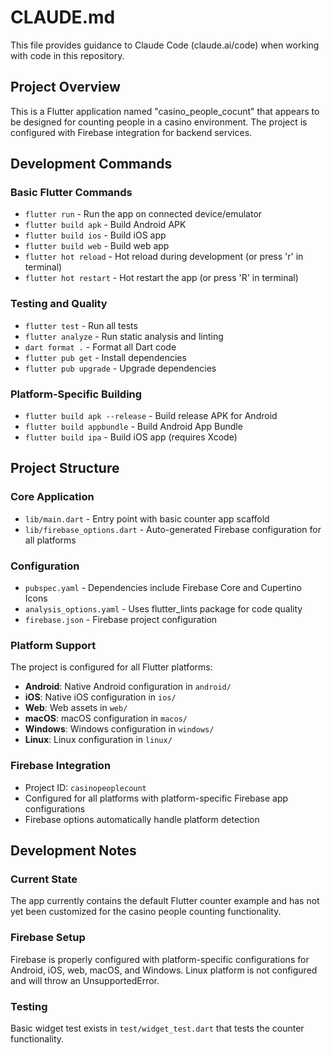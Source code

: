 # CLAUDE.md

This file provides guidance to Claude Code (claude.ai/code) when working with code in this repository.

## Project Overview

This is a Flutter application named "casino_people_cocunt" that appears to be designed for counting people in a casino environment. The project is configured with Firebase integration for backend services.

## Development Commands

### Basic Flutter Commands
- `flutter run` - Run the app on connected device/emulator
- `flutter build apk` - Build Android APK
- `flutter build ios` - Build iOS app
- `flutter build web` - Build web app
- `flutter hot reload` - Hot reload during development (or press 'r' in terminal)
- `flutter hot restart` - Hot restart the app (or press 'R' in terminal)

### Testing and Quality
- `flutter test` - Run all tests
- `flutter analyze` - Run static analysis and linting
- `dart format .` - Format all Dart code
- `flutter pub get` - Install dependencies
- `flutter pub upgrade` - Upgrade dependencies

### Platform-Specific Building
- `flutter build apk --release` - Build release APK for Android
- `flutter build appbundle` - Build Android App Bundle
- `flutter build ipa` - Build iOS app (requires Xcode)

## Project Structure

### Core Application
- `lib/main.dart` - Entry point with basic counter app scaffold
- `lib/firebase_options.dart` - Auto-generated Firebase configuration for all platforms

### Configuration
- `pubspec.yaml` - Dependencies include Firebase Core and Cupertino Icons
- `analysis_options.yaml` - Uses flutter_lints package for code quality
- `firebase.json` - Firebase project configuration

### Platform Support
The project is configured for all Flutter platforms:
- **Android**: Native Android configuration in `android/`
- **iOS**: Native iOS configuration in `ios/`
- **Web**: Web assets in `web/`
- **macOS**: macOS configuration in `macos/`
- **Windows**: Windows configuration in `windows/`
- **Linux**: Linux configuration in `linux/`

### Firebase Integration
- Project ID: `casinopeoplecount`
- Configured for all platforms with platform-specific Firebase app configurations
- Firebase options automatically handle platform detection

## Development Notes

### Current State
The app currently contains the default Flutter counter example and has not yet been customized for the casino people counting functionality.

### Firebase Setup
Firebase is properly configured with platform-specific configurations for Android, iOS, web, macOS, and Windows. Linux platform is not configured and will throw an UnsupportedError.

### Testing
Basic widget test exists in `test/widget_test.dart` that tests the counter functionality.